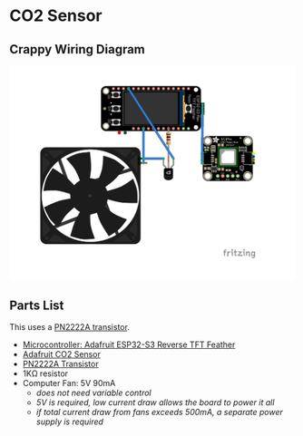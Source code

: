 # CO2 Sensor

## Crappy Wiring Diagram
![Wiring Diagram](https://github.com/brandonaaskov/co2-sensor/blob/main/wiring-diagram.png?raw=true)

## Parts List

This uses a [PN2222A transistor](https://cdn-shop.adafruit.com/datasheets/PN2222A.pdf).

- [Microcontroller: Adafruit ESP32-S3 Reverse TFT Feather](https://www.adafruit.com/product/5691)
- [Adafruit CO2 Sensor](https://www.adafruit.com/product/5187)
- [PN2222A Transistor](https://www.adafruit.com/product/756)
- 1KΩ resistor
- Computer Fan: 5V 90mA
  - _does not need variable control_
  - _5V is required, low current draw allows the board to power it all_
  - _if total current draw from fans exceeds 500mA, a separate power supply is required_
